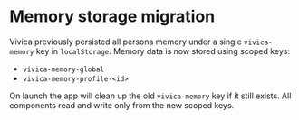# Memory storage migration

Vivica previously persisted all persona memory under a single `vivica-memory` key in
`localStorage`. Memory data is now stored using scoped keys:

- `vivica-memory-global`
- `vivica-memory-profile-<id>`

On launch the app will clean up the old `vivica-memory` key if it still exists.
All components read and write only from the new scoped keys.
